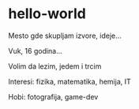 # hello-world
Mesto gde skupljam izvore, ideje...

Vuk, 16 godina...

Volim da lezim, jedem i trcim

Interesi: fizika, matematika, hemija, IT

Hobi: fotografija, game-dev
